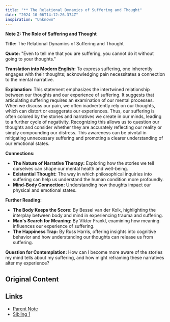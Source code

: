 ```yaml
---
title: "** The Relational Dynamics of Suffering and Thought"
date: "2024-10-06T14:12:26.374Z"
inspiration: "Unknown"
---
```


**Note 2: The Role of Suffering and Thought**

**Title:** The Relational Dynamics of Suffering and Thought

**Quote:** "Even to tell me that you are suffering, you cannot do it without going to your thoughts."

**Translation into Modern English:** To express suffering, one inherently engages with their thoughts; acknowledging pain necessitates a connection to the mental narrative.

**Explanation:** This statement emphasizes the intertwined relationship between our thoughts and our experience of suffering. It suggests that articulating suffering requires an examination of our mental processes. When we discuss our pain, we often inadvertently rely on our thoughts, which can distort or exaggerate our experiences. Thus, our suffering is often colored by the stories and narratives we create in our minds, leading to a further cycle of negativity. Recognizing this allows us to question our thoughts and consider whether they are accurately reflecting our reality or simply compounding our distress. This awareness can be pivotal in mitigating unnecessary suffering and promoting a clearer understanding of our emotional states.

**Connections:**
- **The Nature of Narrative Therapy:** Exploring how the stories we tell ourselves can shape our mental health and well-being.
- **Existential Thought:** The way in which philosophical inquiries into suffering can help us understand the human condition more profoundly.
- **Mind-Body Connection:** Understanding how thoughts impact our physical and emotional states.

**Further Reading:**
- **The Body Keeps the Score:** By Bessel van der Kolk, highlighting the interplay between body and mind in experiencing trauma and suffering.
- **Man's Search for Meaning:** By Viktor Frankl, examining how meaning influences our experience of suffering.
- **The Happiness Trap:** By Russ Harris, offering insights into cognitive behavior and how understanding our thoughts can release us from suffering.

**Question for Contemplation:** How can I become more aware of the stories my mind tells about my suffering, and how might reframing these narratives alter my experience?

## Original Content



## Links

- [Parent Note](/parent-note.md)
- [Sibling 1](/zettel1.md)
